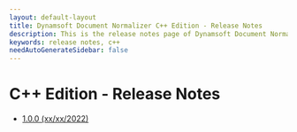 ```yaml
---
layout: default-layout
title: Dynamsoft Document Normalizer C++ Edition - Release Notes
description: This is the release notes page of Dynamsoft Document Normalizer SDK C++ Edition.
keywords: release notes, c++
needAutoGenerateSidebar: false
---
```


# C++ Edition - Release Notes

- [1.0.0 (xx/xx/2022)](cpp-1.md#100-xxxx2022)
